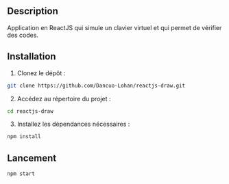 ## Description
Application en ReactJS qui simule un clavier virtuel et qui permet de vérifier des codes.

## Installation

1. Clonez le dépôt :

```bash
git clone https://github.com/Dancuo-Lohan/reactjs-draw.git
```

2. Accédez au répertoire du projet :
```bash
cd reactjs-draw
```

3. Installez les dépendances nécessaires :
```bash
npm install
```

## Lancement
```bash
npm start
```
